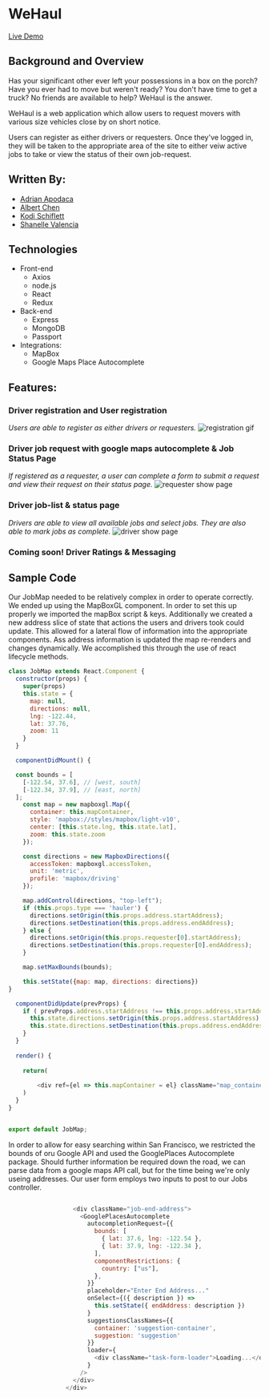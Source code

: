 # WeHaul

[Live Demo](http://wehaulbetter.herokuapp.com/#/)

## Background and Overview

Has your significant other ever left your possessions in a box on the porch? Have you ever had to move but weren't ready? You don't have time to get a truck? No friends are available to help? WeHaul is the answer.

WeHaul is a web application which allow users to request movers with various size vehicles close by on short notice. 

Users can register as either drivers or requesters. Once they've logged in, they will be taken to the appropriate area of the site to either veiw active jobs to take or view the status of their own job-request.


## Written By:
* [Adrian Apodaca](https://github.com/mufasubhai)
* [Albert Chen](https://github.com/albert-d-chen)
* [Kodi Schiflett](https://github.com/kshiflett88)
* [Shanelle Valencia](https://github.com/ellenahs808)


## Technologies

* Front-end
    * Axios
    * node.js
    * React
    * Redux
* Back-end
    * Express
    * MongoDB
    * Passport
* Integrations:
    * MapBox
    * Google Maps Place Autocomplete

## Features:
### Driver registration and User registration
*Users are able to register as either drivers or requesters.*
![registration gif]()

### Driver job request with google maps autocomplete & Job Status Page
*If registered as a requester, a user can complete a form to submit a request and view their request on their status page.*
![requester show page]()

### Driver job-list & status page
*Drivers are able to view all available jobs and select jobs. They are also able to mark jobs as complete.*
![driver show page]()

 
### Coming soon! Driver Ratings & Messaging


## Sample Code
Our JobMap needed to be relatively complex in order to operate correctly. We ended up using the MapBoxGL  component. In order to set this up properly we imported the mapBox script & keys. Additionally we created a new address slice of state that actions the users and drivers took could update. This allowed for a lateral flow of information into the appropriate components. Ass address information is updated the map re-renders and changes dynamically. We accomplished this through the use of react lifecycle methods. 

```javascript
class JobMap extends React.Component {
  constructor(props) {
    super(props)
    this.state = {
      map: null,
      directions: null,
      lng: -122.44,
      lat: 37.76,
      zoom: 11
    }
  }

  componentDidMount() {

  const bounds = [
    [-122.54, 37.6], // [west, south]
    [-122.34, 37.9], // [east, north]
  ];
    const map = new mapboxgl.Map({
      container: this.mapContainer,
      style: 'mapbox://styles/mapbox/light-v10',
      center: [this.state.lng, this.state.lat],
      zoom: this.state.zoom
    });

    const directions = new MapboxDirections({
      accessToken: mapboxgl.accessToken,
      unit: 'metric',
      profile: 'mapbox/driving'
    });

    map.addControl(directions, "top-left");
    if (this.props.type === 'hauler') {
      directions.setOrigin(this.props.address.startAddress);
      directions.setDestination(this.props.address.endAddress);
    } else {
      directions.setOrigin(this.props.requester[0].startAddress);
      directions.setDestination(this.props.requester[0].endAddress);
    }

    map.setMaxBounds(bounds);

    this.setState({map: map, directions: directions})
}

  componentDidUpdate(prevProps) {
    if ( prevProps.address.startAddress !== this.props.address.startAddress ) {
      this.state.directions.setOrigin(this.props.address.startAddress);
      this.state.directions.setDestination(this.props.address.endAddress);
    }
  }
  
  render() {
    
    return(
      
        <div ref={el => this.mapContainer = el} className="map_container" id="jobmap_jobshow" />
    )
  }
}


export default JobMap;
```

In order to allow for easy searching within San Francisco, we restricted the bounds of oru Google API and used the GooglePlaces Autocomplete package. Should further information be required down the road, we can parse data from a google maps API call, but for the time being we're only useing addresses. Our user form employs two inputs to post to our Jobs controller. 

```javascript

                  <div className="job-end-address">
                    <GooglePlacesAutocomplete
                      autocompletionRequest={{
                        bounds: [
                          { lat: 37.6, lng: -122.54 },
                          { lat: 37.9, lng: -122.34 },
                        ],
                        componentRestrictions: {
                          country: ["us"],
                        },
                      }}
                      placeholder="Enter End Address..."
                      onSelect={({ description }) =>
                        this.setState({ endAddress: description })
                      }
                      suggestionsClassNames={{
                        container: 'suggestion-container',
                        suggestion: 'suggestion'
                      }}
                      loader={
                        <div className="task-form-loader">Loading...</div>
                      }
                    />
                  </div>
                </div>
```






